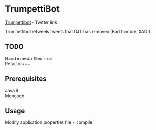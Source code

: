 # TrumpettiBot
[Trumpettibot](https://twitter.com/Trumpettibot) - Twitter link

Trumpettibot retweets tweets that DJT has removed (Bad hombre, SAD!).

## TODO

Handle media files + url   
Refactor+++

## Prerequisites

Java 8    
Mongodb

## Usage

Modify application.properties file + compile